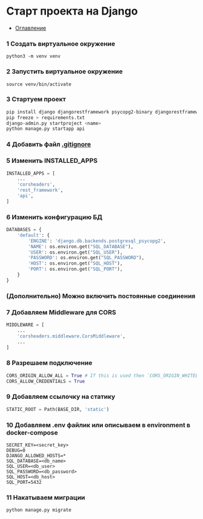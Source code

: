 # Старт проекта на Django

+ [Оглавление](../README.md)

### 1 Создать виртуальное окружение

```
python3 -m venv venv
```

### 2 Запустить виртуальное окружение

```
source venv/bin/activate
```
### 3 Стартуем проект
```bash
pip install django djangorestframework psycopg2-binary djangorestframework-simplejwt django-cors-headers
pip freeze > requirements.txt
django-admin.py startproject <name>
python manage.py startapp api
```
### 4 Добавить файл [.gitignore](gitignore.md)
### 5 Изменить INSTALLED_APPS
```python
INSTALLED_APPS = [
    ...
    'corsheaders',
    'rest_framework',
    'api',
]
```

### 6 Изменить конфигурацию БД

```python
DATABASES = {
    'default': {
        'ENGINE': 'django.db.backends.postgresql_psycopg2',
        'NAME': os.environ.get("SQL_DATABASE"),
        'USER': os.environ.get("SQL_USER"),
        'PASSWORD': os.environ.get("SQL_PASSWORD"),
        'HOST': os.environ.get("SQL_HOST"),
        'PORT': os.environ.get("SQL_PORT"),
    }
}
```
### (Дополнительно) Можно включить постоянные соединения

### 7 Добавляем Middleware для CORS
```python
MIDDLEWARE = [
    ...
    'corsheaders.middleware.CorsMiddleware',
    ...
]
```
### 8 Разрешаем подключение
```python
CORS_ORIGIN_ALLOW_ALL = True # If this is used then `CORS_ORIGIN_WHITELIST` will not have any effect
CORS_ALLOW_CREDENTIALS = True
```
### 9 Добавляем ссылочку на статику
```python
STATIC_ROOT = Path(BASE_DIR, 'static')
```
### 10 Добавляем .env файлик или описываем в environment в docker-compose
```
SECRET_KEY=<secret_key>
DEBUG=0
DJANGO_ALLOWED_HOSTS=*
SQL_DATABASE=<db_name>
SQL_USER=<db_user>
SQL_PASSWORD=<db_password>
SQL_HOST=<db_host>
SQL_PORT=5432
```
### 11 Накатываем миграции
```python
python manage.py migrate
```


